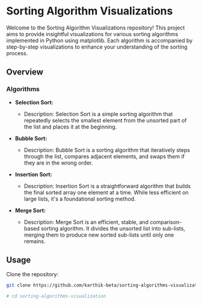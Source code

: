 # Sorting Algorithm Visualizations

Welcome to the Sorting Algorithm Visualizations repository! This project aims to provide insightful visualizations for various sorting algorithms implemented in Python using matplotlib. Each algorithm is accompanied by step-by-step visualizations to enhance your understanding of the sorting process.

## Overview

### Algorithms

- **Selection Sort:**
  - Description: Selection Sort is a simple sorting algorithm that repeatedly selects the smallest element from the unsorted part of the list and places it at the beginning.

- **Bubble Sort:**
  - Description: Bubble Sort is a sorting algorithm that iteratively steps through the list, compares adjacent elements, and swaps them if they are in the wrong order.

- **Insertion Sort:**
  - Description: Insertion Sort is a straightforward algorithm that builds the final sorted array one element at a time. While less efficient on large lists, it's a foundational sorting method.

- **Merge Sort:**
  - Description: Merge Sort is an efficient, stable, and comparison-based sorting algorithm. It divides the unsorted list into sub-lists, merging them to produce new sorted sub-lists until only one remains.

## Usage

<!-- To run the visualizations, follow this step: -->

Clone the repository:

```bash
git clone https://github.com/karthik-beta/sorting-algorithms-visualization.git

# cd sorting-algorithms-visualization
